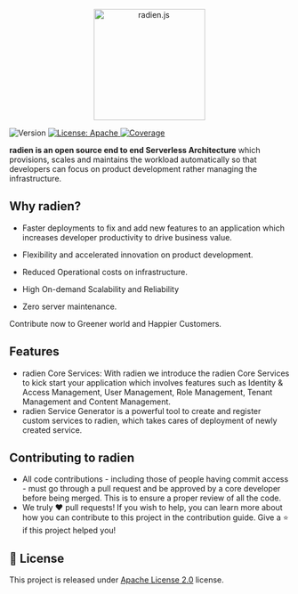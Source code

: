 <p align="center"><a href="https://rethink.de/technology-transformation/radien/#Main"><img src="https://www.radien.io/radien_logo_red.svg" alt="radien.js" width="200px"></a></p>


<!---
<h1  align="center">Welcome to Radien </h1>
-->

<p>
<img  alt="Version"  src="https://img.shields.io/badge/version-Dorothee-blue.svg?cacheSeconds=2592000"  />
<a  href="url"  target="_blank">
<img  alt="License: Apache"  src="https://img.shields.io/badge/License-apache-green.svg"  />
<img  alt="Coverage"  src="https://img.shields.io/badge/coverage-90%25-green"  />
</a>
</p>


__radien is an open source end to end Serverless Architecture__  which provisions, scales and maintains the workload automatically so that developers can focus on product development rather managing the infrastructure.

## Why radien?

- Faster deployments to fix and add new features to an application which increases developer productivity to drive business value.
-  Flexibility and accelerated innovation on product development.
    
-  Reduced Operational costs on infrastructure.
    
-  High On-demand Scalability and Reliability
    
-   Zero server maintenance.

Contribute now to Greener world and Happier Customers.

<!---
### ✨ [Demo](https://rethink.de/technology-transformation/radien/#Main)
-->

## Features

- radien Core Services: With radien we introduce the radien Core Services to kick start your application which involves features such as Identity & Access Management, User Management, Role Management, Tenant Management and Content Management.
- radien Service Generator is a powerful tool to create and register custom services to radien, which takes cares of deployment of newly created service.



<!---  
## **Getting Started**
-   radien requires an AWS account with CodeCommitFullAccess
-   Configure AWS CLI and Create CodeCommit repo in AWS Codecommit
-   Clone the following repository and push it to CodeCommit in your target AWS account
    
    -   RadienInfrastructure
        
    -   RadienConfiguration
        
    -   radien
        
    -   radien-plugin-environment
  
After setting up the above requirements run the following scripts:
```sh

bin/deploy-macros.sh
bin/bootstrap.sh <StageName> <BranchName> <HostedZoneId> <InfrastructureRepo> <RadienRepository> <RadienPluginRepository> <ConfigurationRepository>
```

## Resources
[https://rethink.de/technology-transformation/radien/#Kunden](https://rethink.de/technology-transformation/radien/#Kunden "https://rethink.de/technology-transformation/radien/#Kunden")

## Author

👤 **Team re:think**

* LinkedIn: [@https:\/\/www.linkedin.com\/company\/re-think-innovation](https://linkedin.com/in/https:\/\/www.linkedin.com\/company\/re-think-innovation)

-->

## Contributing to radien

  -   All code contributions - including those of people having commit access - must go through a pull request and be approved by a core developer before being merged. This is to ensure a proper review of all the code.
 -   We truly ❤️ pull requests! If you wish to help, you can learn more about how you can contribute to this project in the contribution guide. Give a ⭐️ if this project helped you!

  

## 📝 License

  

This project is released under [Apache License 2.0](https://github.com/radien-org/radien-ce/blob/main/LICENSE) license.

<!---  
# radien

[![Quality Gate Status](https://sonar.radien.io/api/project_badges/measure?project=io.radien%3Aappframe&metric=alert_status)](https://sonar.radien.io/dashboard?id=io.radien%3Aappframe)

#TomEE Download page:
http://tomee.apache.org/download-ng.html

#TomEE 8.0.5 Download link: 
https://www.apache.org/dyn/closer.cgi/tomee/tomee-8.0.5/apache-tomee-8.0.5-plus.zip

-->
